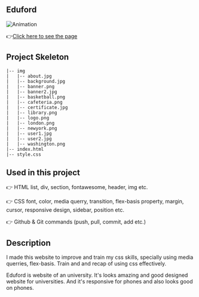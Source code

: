 ## Eduford
![Animation](https://github.com/bbluechip/Eduford/blob/master/img/Animation.gif)

👉[Click here to see the page](https://bbluechip.github.io/Eduford/)

## Project Skeleton

```
|-- img
|   |-- about.jpg
|   |-- background.jpg
|   |-- banner.png
|   |-- banner2.jpg
|   |-- basketball.png
|   |-- cafeteria.png
|   |-- certificate.jpg
|   |-- library.png
|   |-- logo.png
|   |-- london.png
|   |-- newyork.png
|   |-- user1.jpg
|   |-- user2.jpg
|   |-- washington.png
|-- index.html
|-- style.css
```

## Used in this project
👉 HTML list, div, section, fontawesome, header, img etc.

👉 CSS font, color, media querry, transition, flex-basis property, margin, cursor, responsive design, sidebar, position etc.

👉 Github & Git commands (push, pull, commit, add etc.)

## Description
I made this website to improve and train my css skills, specially using media querries, flex-basis. Train and and recap of using css effectively.

Eduford is website of an university. It's looks amazing and good designed website for universities. And it's responsive for phones and also looks good on phones. 
